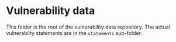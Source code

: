 # Vulnerability data

This folder is the root of the vulnerability data repository.
The actual vulnerabilty statements are in the `statements` sub-folder.